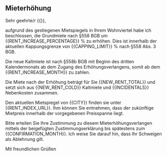 ## Mieterhöhung

Sehr geehrte/r {{}},

aufgrund des gestiegenen Mietspiegels in Ihrem Wohnviertel habe ich beschlossen, die Grundmiete nach §558 BGB um {{RENT_INCREASE_PERCENTAGE}} % zu erhöhen. Dies ist innerhalb der aktuellen Kappungsgrenze von {{CAPPING_LIMIT}} % nach §558 Abs. 3 BGB.

Die neue Kaltmiete ist nach §558b BGB mit Beginn des dritten Kalendermonats ab dem Zugang des Erhöhungsverlangens, somit ab dem {{RENT_INCREASE_MONTH}} zu zahlen.

Die Miete nach der Erhöhung beträgt für Sie {{NEW_RENT_TOTAL}} und setzt sich aus {{NEW_RENT_COLD}} Kaltmiete und {{INCIDENTALS}} Nebenkosten zusammen.

Den aktuellen Mietspiegel von {{CITY}} finden sie unter {{RENT_INDEX_URL}}. Ihm können Sie entnehmen, dass der zukünftige Mietpreis innerhalb der vorgegebenen Preisspanne liegt.

Bitte erteilen Sie Ihre Zustimmung zu diesem Mieterhöhungsverlangen mittels der beigefügten Zustimmungserklärung bis spätestens zum {{CONFIRMATION_MONTH}}. Ich weise Sie darauf hin, dass Ihr Schweigen als Ablehnung gilt.

Mit freundlichen Grüßen

